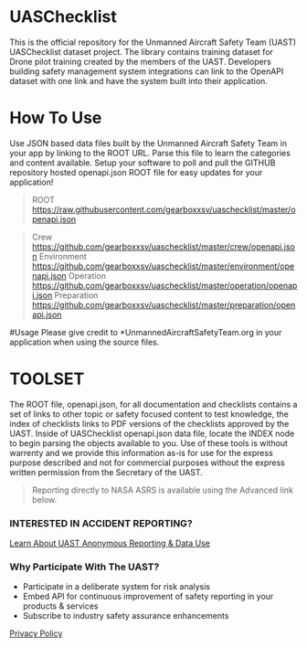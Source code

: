 # UASChecklist
This is the official repository for the Unmanned Aircraft Safety Team (UAST) UASChecklist dataset project.  The library contains training dataset for Drone pilot training created by the members of the UAST.   Developers building safety management system integrations can link to the OpenAPI dataset with one link and have the system built into their application.  

# How To Use
Use JSON based data files built by the Unmanned Aircraft Safety Team in your app by linking to the ROOT URL.  Parse this file to learn the categories and content available.  Setup your software to poll and pull the GITHUB repository hosted openapi.json ROOT file for easy updates for your application!  


>ROOT https://raw.githubusercontent.com/gearboxxsv/uaschecklist/master/openapi.json

>Crew        https://github.com/gearboxxsv/uaschecklist/master/crew/openapi.json
>Environment https://github.com/gearboxxsv/uaschecklist/master/environment/openapi.json
>Operation   https://github.com/gearboxxsv/uaschecklist/master/operation/openapi.json
>Preparation https://github.com/gearboxxsv/uaschecklist/master/preparation/openapi.json

#Usage
Please give credit to *UnmannedAircraftSafetyTeam.org in your application when using the source files.
 

# TOOLSET 
The ROOT file, openapi.json, for all documentation and checklists contains a set of links to other topic or safety focused content to test knowledge, the index of checklists links to PDF versions of the checklists approved by the UAST.  Inside of UASChecklist openapi.json data file, locate the INDEX node to begin parsing the objects available to you.  Use of these tools is without warrenty and we provide this information as-is for use for the express purpose described and not for commercial purposes without the express written permission from the Secretary of the UAST.

> Reporting directly to NASA ASRS is available using the Advanced link below. 

### INTERESTED IN ACCIDENT REPORTING?
 
[Learn About UAST Anonymous Reporting & Data Use](https://github.com/gearboxxsv/OPENASRS)

 
### Why Participate With The UAST?
* Participate in a deliberate system for risk analysis
* Embed API for continuous improvement of safety reporting in your products & services
* Subscribe to industry safety assurance enhancements  

[Privacy Policy](https://www.unmannedaircraftsafetyteam.org/privacy-policy/)

 
